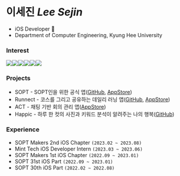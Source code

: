 # 이세진 *Lee Sejin*
- iOS Developer 🍎
- Department of Computer Engineering, Kyung Hee University

### Interest
<div style="display: flex; align-items: flex-start;">
  <img src="https://img.shields.io/badge/iOS-000000?style=flat-square&logo=Apple&logoColor=white"/>
  <img src="https://img.shields.io/badge/Swift-F05138?style=flat-square&logo=Swift&logoColor=white"/>
  <img src="https://img.shields.io/badge/Xcode-147EFB?style=flat-square&logo=Xcode&logoColor=white"/>
  <img src="https://img.shields.io/badge/Firebase-FFCA28?style=flat-square&logo=Firebase&logoColor=black"/>
  <img src="https://img.shields.io/badge/Fastlane-inactive?style=flat&logo=Fastlane"/>
  <img src="https://img.shields.io/badge/Git-f05030?style=flat&logo=Git&logoColor=white"/>
</div>

### Projects
- SOPT - SOPT인을 위한 공식 앱([GitHub](https://github.com/sopt-makers/SOPT-iOS), [AppStore](https://apps.apple.com/us/app/sopt/id6444594319))
- Runnect - 코스를 그리고 공유하는 데일리 러닝 앱([GitHub](https://github.com/Runnect/Runnect-iOS), [AppStore](https://apps.apple.com/us/app/runnect/id1663884202))
- ACT - 채팅 기반 회의 관리 앱([AppStore](https://apps.apple.com/gb/app/act-awave/id6447057371))
- Happic - 하루 한 컷의 사진과 키워드 분석이 알려주는 나의 행복([GitHub](https://github.com/TeamHappic/happic-iOS))

### Experience
- SOPT Makers 2nd iOS Chapter `(2023.02 ~ 2023.08)`
- Mint Tech iOS Developer Intern `(2023.03 ~ 2023.06)`
- SOPT Makers 1st iOS Chapter `(2022.09 ~ 2023.01)`
- SOPT 31st iOS Part `(2022.09 ~ 2023.01)`
- SOPT 30th iOS Part `(2022.02 ~ 2022.08)`


  


<!--
**lsj8706/lsj8706** is a ✨ _special_ ✨ repository because its `README.md` (this file) appears on your GitHub profile.

Here are some ideas to get you started:

- 🔭 I’m currently working on ...
- 🌱 I’m currently learning ...
- 👯 I’m looking to collaborate on ...
- 🤔 I’m looking for help with ...
- 💬 Ask me about ...
- 📫 How to reach me: ...
- 😄 Pronouns: ...
- ⚡ Fun fact: ...
-->
